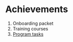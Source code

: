 # Achievements

1.  Onboarding packet
2.  Training courses
3.  [Program tasks](Onboarding-programming.md)

